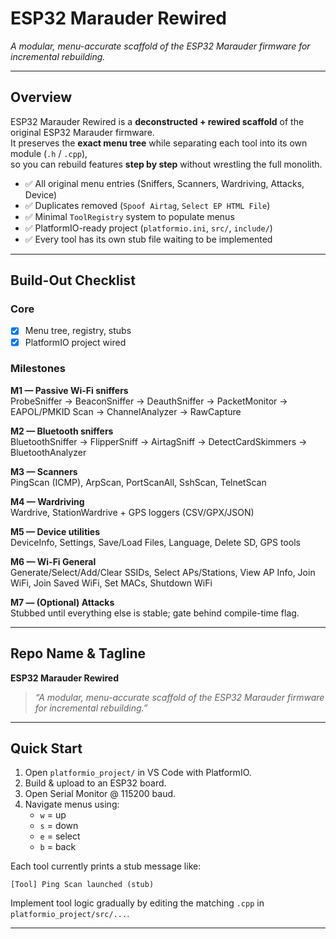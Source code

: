 # ESP32 Marauder Rewired

*A modular, menu-accurate scaffold of the ESP32 Marauder firmware for incremental rebuilding.*

---

## Overview

ESP32 Marauder Rewired is a **deconstructed + rewired scaffold** of the original ESP32 Marauder firmware.  
It preserves the **exact menu tree** while separating each tool into its own module (`.h` / `.cpp`),  
so you can rebuild features **step by step** without wrestling the full monolith.

- ✅ All original menu entries (Sniffers, Scanners, Wardriving, Attacks, Device)  
- ✅ Duplicates removed (`Spoof Airtag`, `Select EP HTML File`)  
- ✅ Minimal `ToolRegistry` system to populate menus  
- ✅ PlatformIO-ready project (`platformio.ini`, `src/`, `include/`)  
- ✅ Every tool has its own stub file waiting to be implemented  

---

## Build-Out Checklist

### Core
- [x] Menu tree, registry, stubs
- [x] PlatformIO project wired

### Milestones
**M1 — Passive Wi-Fi sniffers**  
ProbeSniffer → BeaconSniffer → DeauthSniffer → PacketMonitor → EAPOL/PMKID Scan → ChannelAnalyzer → RawCapture

**M2 — Bluetooth sniffers**  
BluetoothSniffer → FlipperSniff → AirtagSniff → DetectCardSkimmers → BluetoothAnalyzer

**M3 — Scanners**  
PingScan (ICMP), ArpScan, PortScanAll, SshScan, TelnetScan

**M4 — Wardriving**  
Wardrive, StationWardrive + GPS loggers (CSV/GPX/JSON)

**M5 — Device utilities**  
DeviceInfo, Settings, Save/Load Files, Language, Delete SD, GPS tools

**M6 — Wi-Fi General**  
Generate/Select/Add/Clear SSIDs, Select APs/Stations, View AP Info, Join WiFi, Join Saved WiFi, Set MACs, Shutdown WiFi

**M7 — (Optional) Attacks**  
Stubbed until everything else is stable; gate behind compile-time flag.

---

## Repo Name & Tagline

**ESP32 Marauder Rewired**  
> *“A modular, menu-accurate scaffold of the ESP32 Marauder firmware for incremental rebuilding.”*

---

## Quick Start

1. Open `platformio_project/` in VS Code with PlatformIO.  
2. Build & upload to an ESP32 board.  
3. Open Serial Monitor @ 115200 baud.  
4. Navigate menus using:
   - `w` = up  
   - `s` = down  
   - `e` = select  
   - `b` = back  

Each tool currently prints a stub message like:  
```
[Tool] Ping Scan launched (stub)
```

Implement tool logic gradually by editing the matching `.cpp` in `platformio_project/src/...`.

---
